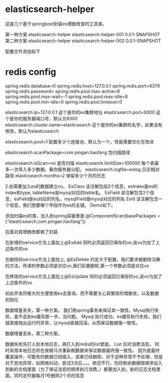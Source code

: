 # elasticsearch-helper
这是几个基于springboot封装es增删改查的工具类。

第一种方案
       <dependency>
			<groupId>elasticsearch-helper</groupId>
			<artifactId>elasticsearch-helper-001</artifactId>
			<version>0.0.1-SNAPSHOT</version>
		</dependency>
第二种方案
<dependency>
			<groupId>elasticsearch-helper</groupId>
			<artifactId>elasticsearch-helper-002</artifactId>
			<version>0.0.1-SNAPSHOT</version>
		</dependency>


配置文件添加如下

# redis config
spring.redis.database=0
spring.redis.host=127.0.0.1
spring.redis.port=6379
spring.redis.password=
spring.redis.pool.max-active=8
spring.redis.pool.max-wait=-1
spring.redis.pool.max-idle=8
spring.redis.pool.min-idle=0
spring.redis.pool.timeout=0

elasticsearch.ip=127.0.0.1   这个是你的es集群地址
elasticsearch.port=9300        这个是你的服务器端口号，默认为9300
elasticsearch.cluster.name=elasticsearch  这个是你的es集群的名字，如果没有修改，默认为elasticsearch  

elasticsearch.pool=1   配置多少个连接池，默认为一个，性能需要优化在改进

elasticsearch.scanPackage=com.pingan.haofang  包扫描路径

elasticsearch.isScan=no  是否扫描
elasticsearch.limitSize=100000 每个表最多一次导入多少数据，看你服务器分配。
elasticsearch.logfile=eslog  日志相对路径
elasticsearch.months=2   保留多少个月的日志




2.给需要加入es的数据建立vo。
EsClass
该注解包括2个信息，esIndex是es的index和type, tableName是mysql对应的table名。
EsField
该注解包含2个信息，esField是es对应的列名，mysqlField是mysql对应的列名
EsId
该注解包含一个信息。我们想要哪个字段作为es的主键。
Demo如下。

 



添加扫描es的类，加入到spring容器里面
@ComponentScan(basePackages = {"elasticsearch,com.pingan.haofang"})


后面对其增删改都做了封装

在新增的service方法上面加上@EsAdd
同时必须返回已保存的vo,该vo为加了上述条件的vo


在删除的service方法上面加上, @EsDelete
 约定大于配置，我们要求被删除注解的方法，传递的参数必须是对应vo,我们前置删除,第一个参数必须是对应vo


在修改的service方法上面加上@EsUpdate
同时必须返回已保存的vo,该vo为加了上述条件的vo


如此开发将极大的方便使用es去查询，而不需要关心其繁琐的增删改，以及数据初始化


数据增量丢失，第一种方案。
我们用spring事务来保证其一致性。Mysql执行失败，是不会到es缓存那一步，没问题。
Mysql 执行成功，es缓存执行失败。我们就直接抛出运行时异常，让mysql直接回滚。从而保证数据强一致性。




数据增量丢失，第二种方案。

数据失败先打入到本地日志，再打入到redis的list里面。
List 实时消费消息。
同时采用本地日志将在夜晚12点重新刷数据来保证数据最终强一致性。
因为是最终覆盖操作，可能有的数据已经插入，或者已经删除，对于这种异常不予处理，但是对于其他异常，如网络抖动，尝试3次后.。。。依旧不行，则将剩余数据按顺序加入到新的文档里面（为了保证消息的顺序执行消费。）都要加入到，新的日志文档里面。同时定时器每月1号删除2个月的信息 
